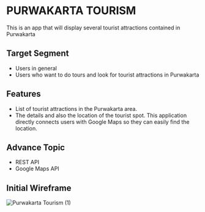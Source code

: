 # PURWAKARTA TOURISM

This is an app that will display several tourist attractions contained in Purwakarta

## Target Segment
- Users in general
- Users who want to do tours and look for tourist attractions in Purwakarta

## Features
- List of tourist attractions in the Purwakarta area. 
- The details and also the location of the tourist spot. This application directly connects users with Google Maps so they can easily find the location.

## Advance Topic
- REST API
- Google Maps API

## Initial Wireframe
![Purwakarta Tourism (1)](https://github.com/mekas/mb1313600022/blob/master/1313617036/Purwakarta%20Tourism%20(1).png)

